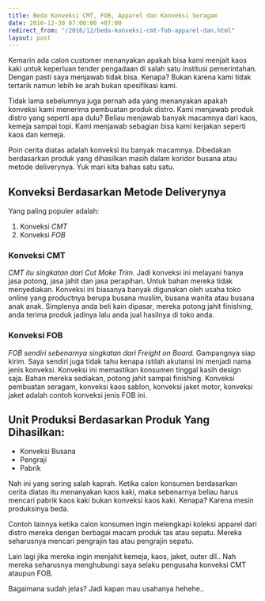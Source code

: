 ```yaml
---
title: Beda Konveksi CMT, FOB, Apparel dan Konveksi Seragam
date: 2016-12-30 07:00:00 +07:00
redirect_from: "/2016/12/beda-konveksi-cmt-fob-apparel-dan.html"
layout: post
---
```


Kemarin ada calon customer menanyakan apakah bisa kami menjait kaos kaki untuk keperluan tender pengadaan di salah satu institusi pemerintahan. Dengan pasti saya menjawab tidak bisa. Kenapa? Bukan karena kami tidak tertarik namun lebih ke arah bukan spesifikasi kami.

<!--more-->
Tidak lama sebelumnya juga pernah ada yang menanyakan apakah konveksi kami menerima pembuatan produk distro. Kami menjawab produk distro yang seperti apa dulu? Beliau menjawab banyak macamnya dari kaos, kemeja sampai topi. Kami menjawab sebagian bisa kami kerjakan seperti kaos dan kemeja.

Poin cerita diatas adalah konveksi itu banyak macamnya. Dibedakan berdasarkan produk yang dihasilkan masih dalam koridor busana atau metode deliverynya. Yuk mari kita bahas satu satu.

## Konveksi Berdasarkan Metode Deliverynya
Yang paling populer adalah:
1. Konveksi *CMT*
2. Konveksi *FOB*

### Konveksi CMT
*CMT itu singkatan dari Cut Make Trim.* Jadi konveksi ini melayani hanya jasa potong, jasa jahit dan jasa perapihan. Untuk bahan mereka tidak menyediakan. Konveksi ini biasanya banyak digunakan oleh usaha toko online yang productnya berupa busana muslim, busana wanita atau busana anak anak. Simplenya anda beli kain dipasar, mereka potong jahit finishing, anda terima produk jadinya lalu anda jual hasilnya di toko anda.

### Konveksi FOB
*FOB sendiri sebenarnya singkatan dari Freight on Board.* Gampangnya siap kirim. Saya sendiri juga tidak tahu kenapa istilah akutansi ini menjadi nama jenis konveksi. Konveksi ini memastikan konsumen tinggal kasih design saja. Bahan mereka sediakan, potong jahit sampai finishing. Konveksi pembuatan seragam, konveksi kaos sablon, konveksi jaket motor, konveksi jaket adalah contoh konveksi jenis FOB ini.

## Unit Produksi Berdasarkan Produk Yang Dihasilkan:
- Konveksi Busana
- Pengraji
- Pabrik

Nah ini yang sering salah kaprah. Ketika calon konsumen berdasarkan cerita diatas itu menanyakan kaos kaki, maka sebenarnya beliau harus mencari pabrik kaos kaki bukan konveksi kaos kaki. Kenapa? Karena mesin produksinya beda.

Contoh lainnya ketika calon konsumen ingin melengkapi koleksi apparel dari distro mereka dengan berbagai macam produk tas atau sepatu. Mereka seharusnya mencari pengrajin tas atau pengrajin sepatu.

Lain lagi jika mereka ingin menjahit kemeja, kaos, jaket, outer dll.. Nah mereka seharusnya menghubungi saya selaku pengusaha konveksi CMT ataupun FOB.

Bagaimana sudah jelas? Jadi kapan mau usahanya hehehe..
